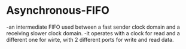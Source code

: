 # Asynchronous-FIFO
-an intermediate FIFO used between a fast sender clock domain and a receiving slower clock domain.
-it operates with a clock for read and a different one for wirte, with 2 different ports for write and read data.
